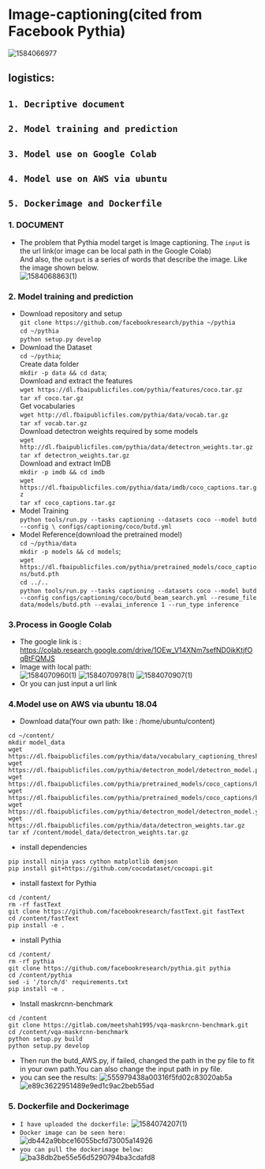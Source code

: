 # Image-captioning(cited from Facebook Pythia)
![1584066977](https://user-images.githubusercontent.com/57643917/76584346-acd34900-64a9-11ea-9931-75ffcce116e3.jpg)
## logistics:
##  `1. Decriptive document` 
##  `2. Model training and prediction`
##  `3. Model use on Google Colab`
##  `4. Model use on AWS via ubuntu`
##  `5. Dockerimage and Dockerfile`
### 1. DOCUMENT
* The problem that Pythia model target is Image captioning. The `input` is the url link(or image can be local path in the Google Colab) <br>
And also, the `output` is a series of words that describe the image. Like the image shown below.<br>
![1584068863(1)](https://user-images.githubusercontent.com/57643917/76586136-f887f180-64ad-11ea-94e6-a13fd0a7a20d.png)

### 2. Model training and prediction 
* Download repository and setup <br>
`git clone https://github.com/facebookresearch/pythia ~/pythia`<br>
`cd ~/pythia`<br>
`python setup.py develop`<br>
* Download the Dataset <br>
 `cd ~/pythia`; <br>
 Create data folder <br>
 `mkdir -p data && cd data`; <br>
 Download and extract the features <br>
 `wget https://dl.fbaipublicfiles.com/pythia/features/coco.tar.gz` <br>
 `tar xf coco.tar.gz`<br>
 Get vocabularies<br>
 `wget http://dl.fbaipublicfiles.com/pythia/data/vocab.tar.gz`<br>
 `tar xf vocab.tar.gz`<br>
 Download detectron weights required by some models<br>
 `wget http://dl.fbaipublicfiles.com/pythia/data/detectron_weights.tar.gz`<br>
 `tar xf detectron_weights.tar.gz`<br>
 Download and extract ImDB<br>
 `mkdir -p imdb && cd imdb`<br>
 `wget https://dl.fbaipublicfiles.com/pythia/data/imdb/coco_captions.tar.gz`<br>
 `tar xf coco_captions.tar.gz`<br>
* Model Training<br>
 `python tools/run.py --tasks captioning --datasets coco --model butd --config \
configs/captioning/coco/butd.yml`<br>
* Model Reference(download the pretrained model)<br>
`cd ~/pythia/data`<br>
`mkdir -p models && cd models`;<br>
`wget https://dl.fbaipublicfiles.com/pythia/pretrained_models/coco_captions/butd.pth`<br>
`cd ../..`<br>
`python tools/run.py --tasks captioning --datasets coco --model butd --config configs/captioning/coco/butd_beam_search.yml --resume_file data/models/butd.pth --evalai_inference 1 --run_type inference`<br>

### 3.Process in Google Colab<br>
* The google link is : https://colab.research.google.com/drive/1OEw_V14XNm7sefND0ikKtjfOqBtFQMJS <br>
* Image with local path:<br>
![1584070960(1)](https://user-images.githubusercontent.com/57643917/76587765-fa07e880-64b2-11ea-931b-309895a66400.png)
![1584070978(1)](https://user-images.githubusercontent.com/57643917/76587774-00966000-64b3-11ea-9bec-794b7ed7a573.png)
![1584070907(1)](https://user-images.githubusercontent.com/57643917/76587786-09873180-64b3-11ea-8911-d6503646cb46.png)
* Or you can just input a url link 
### 4.Model use on AWS via ubuntu 18.04 <br>
* Download data(Your own path: like : /home/ubuntu/content)
```
cd ~/content/
mkdir model_data
wget https://dl.fbaipublicfiles.com/pythia/data/vocabulary_captioning_thresh5.txt
wget https://dl.fbaipublicfiles.com/pythia/detectron_model/detectron_model.pth 
wget https://dl.fbaipublicfiles.com/pythia/pretrained_models/coco_captions/butd.pth
wget https://dl.fbaipublicfiles.com/pythia/pretrained_models/coco_captions/butd.yml
wget https://dl.fbaipublicfiles.com/pythia/detectron_model/detectron_model.yaml
wget https://dl.fbaipublicfiles.com/pythia/data/detectron_weights.tar.gz
tar xf /content/model_data/detectron_weights.tar.gz
```
* install dependencies
```
pip install ninja yacs cython matplotlib demjson
pip install git+https://github.com/cocodataset/cocoapi.git
```
* install fastext for Pythia
```
cd /content/
rm -rf fastText
git clone https://github.com/facebookresearch/fastText.git fastText
cd /content/fastText
pip install -e .
```
* install Pythia
```
cd /content/
rm -rf pythia
git clone https://github.com/facebookresearch/pythia.git pythia
cd /content/pythia
sed -i '/torch/d' requirements.txt
pip install -e .
```
* Install maskrcnn-benchmark
```
cd /content
git clone https://gitlab.com/meetshah1995/vqa-maskrcnn-benchmark.git
cd /content/vqa-maskrcnn-benchmark
python setup.py build
python setup.py develop
```
* Then run the butd_AWS.py, if failed, changed the path in the py file to fit in your own path.You can also change the input path in py file.
* you can see the results:
![555979438a00316f5fd02c83020ab5a](https://user-images.githubusercontent.com/57643917/76590051-15c2bd00-64ba-11ea-8cd9-95dd7bba6970.png)
![e89c3622951489e9ed1c9ac2beb55ad](https://user-images.githubusercontent.com/57643917/76590069-1fe4bb80-64ba-11ea-8a9b-6e74b0777f8f.png)
### 5. Dockerfile and Dockerimage
* `I have uploaded the dockerfile:`
![1584074207(1)](https://user-images.githubusercontent.com/57643917/76590296-9681b900-64ba-11ea-8d25-96ec5e3b98e0.png)
* `Docker image can be seen here:`
![db442a9bbce16055bcfd73005a14926](https://user-images.githubusercontent.com/57643917/76590446-1dcf2c80-64bb-11ea-9615-4a6c452dbcf9.png)
* `you can pull the dockerimage below:`
![ba38db2be55e56d5290794ba3cdafd8](https://user-images.githubusercontent.com/57643917/76592407-422e0780-64c1-11ea-874d-0c942dc05466.png)




